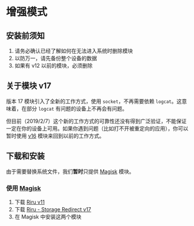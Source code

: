 # 增强模式

## 安装前须知

1. 请务必确认已经了解如何在无法进入系统时删除模块
2. 以防万一，请先备份整个设备的数据
3. 如果有 v12 以前的模块，必须删除

## 关于模块 v17

版本 17 模块引入了全新的工作方式，使用 `socket`，不再需要依赖 `logcat`。这意味着，在部分 `logcat` 有问题的设备上不再会有问题。

但目前（2019/2/7）这个新的工作方式的可靠性还没有得到广泛验证，不能保证一定在你的设备上可用。如果你遇到问题（比如打不开被重定向的应用），你可以暂时使用 [v16](https://github.com/RikkaApps/StorageRedirect-assets/releases/download/assets/magisk-riru-storage-redirect-arm-arm64-v16.zip) 模块来回到以前的工作方式。

## 下载和安装

由于需要替换系统文件，我们**暂时**只提供 [Magisk](https://forum.xda-developers.com/apps/magisk/official-magisk-v7-universal-systemless-t3473445) 模块。

### 使用 [Magisk](https://forum.xda-developers.com/apps/magisk/official-magisk-v7-universal-systemless-t3473445) 

1. 下载 [Riru v11](https://github.com/RikkaApps/Riru/releases/download/v11/magisk-riru-core-arm-arm64-v11.zip)
2. 下载 [Riru - Storage Redirect v17](https://github.com/RikkaApps/StorageRedirect-assets/releases/download/assets/magisk-riru-storage-redirect-v17.zip)
3. 在 Magisk 中安装这两个模块